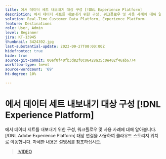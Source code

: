 ```yaml
---
title: 에서 데이터 세트 내보내기 대상 구성 [!DNL Experience Platform]
description: 에서 데이터 세트를 내보내기 위한 구성, 워크플로우 및 사용 사례에 대해 알아봅니다. [!DNL Adobe Experience Platform] 대상 연결을 사용하여 클라우드 스토리지 위치로 이동합니다.
solution: Real-Time Customer Data Platform, Experience Platform
feature: Destinations
role: User, Admin
level: Beginner
jira: KT-13945
thumbnail: 3424392.jpg
last-substantial-update: 2023-09-27T00:00:00Z
hidefromtoc: true
hide: true
source-git-commit: 00ef0f40fb3d82f0c06428a35c0e402f46ab6774
workflow-type: tm+mt
source-wordcount: '69'
ht-degree: 10%

---
```


# 에서 데이터 세트 내보내기 대상 구성 [!DNL Experience Platform]

에서 데이터 세트를 내보내기 위한 구성, 워크플로우 및 사용 사례에 대해 알아봅니다. [!DNL Adobe Experience Platform] 대상 연결을 사용하여 클라우드 스토리지 위치로 이동합니다. 자세한 내용은 [설명서](https://experienceleague.adobe.com/docs/experience-platform/destinations/ui/activate/export-datasets.html)를 참조하십시오.

>[!VIDEO](https://video.tv.adobe.com/v/3424392/?learn=on)

